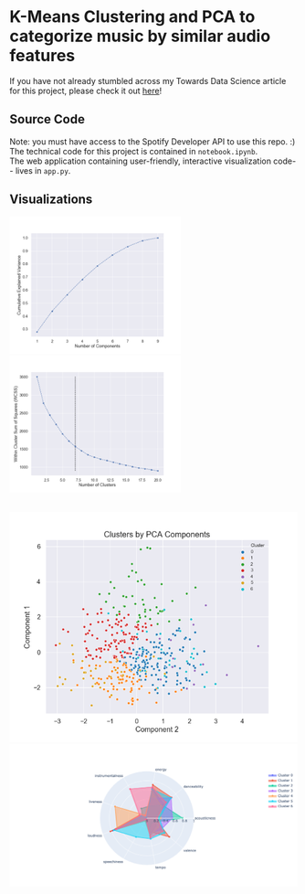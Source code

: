 # K-Means Clustering and PCA to categorize music by similar audio features

If you have not already stumbled across my Towards Data Science article for this project, please check it out [here](https://towardsdatascience.com/k-means-clustering-and-pca-to-categorize-music-by-similar-audio-features-df09c93e8b64)!

## Source Code

Note: you must have access to the Spotify Developer API to use this repo. :)  
The technical code for this project is contained in `notebook.ipynb`.  
The web application containing user-friendly, interactive visualization code-- lives in `app.py`.  

## Visualizations

<img style="padding-right: 10px" src="./visualizations/cumulative_variance_plot.png" width="300"><img src="./visualizations/num_clusters.png" width="300">

<br>

<img src="./visualizations/clusters-2d.png" width="600">

<br>

<img src="./visualizations/polar_overlays.png" width="600">

